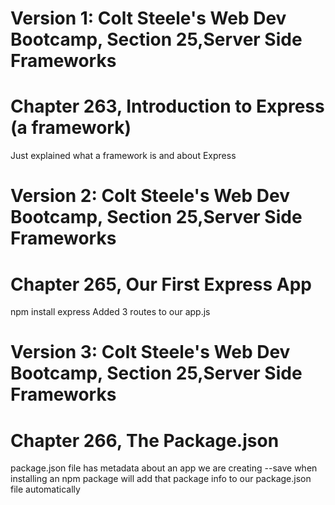 # Version 1: Colt Steele's Web Dev Bootcamp, Section 25,Server Side Frameworks
# Chapter 263, Introduction to Express (a framework)
   Just explained what a framework is and about Express

# Version 2: Colt Steele's Web Dev Bootcamp, Section 25,Server Side Frameworks
# Chapter 265, Our First Express App
   npm install express
   Added 3 routes to our app.js

# Version 3: Colt Steele's Web Dev Bootcamp, Section 25,Server Side Frameworks
# Chapter 266, The Package.json
   package.json file has metadata about an app we are creating
   --save when installing an npm package will add that package info to our
      package.json file automatically